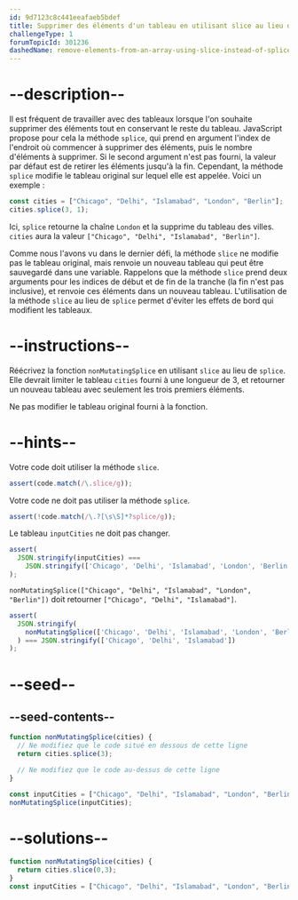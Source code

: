 ```yaml
---
id: 9d7123c8c441eeafaeb5bdef
title: Supprimer des éléments d'un tableau en utilisant slice au lieu de splice
challengeType: 1
forumTopicId: 301236
dashedName: remove-elements-from-an-array-using-slice-instead-of-splice
---
```


# --description--

Il est fréquent de travailler avec des tableaux lorsque l'on souhaite supprimer des éléments tout en conservant le reste du tableau. JavaScript propose pour cela la méthode `splice`, qui prend en argument l'index de l'endroit où commencer à supprimer des éléments, puis le nombre d'éléments à supprimer. Si le second argument n'est pas fourni, la valeur par défaut est de retirer les éléments jusqu'à la fin. Cependant, la méthode `splice` modifie le tableau original sur lequel elle est appelée. Voici un exemple :

```js
const cities = ["Chicago", "Delhi", "Islamabad", "London", "Berlin"];
cities.splice(3, 1);
```

Ici, `splice` retourne la chaîne `London` et la supprime du tableau des villes. `cities` aura la valeur `["Chicago", "Delhi", "Islamabad", "Berlin"]`.

Comme nous l'avons vu dans le dernier défi, la méthode `slice` ne modifie pas le tableau original, mais renvoie un nouveau tableau qui peut être sauvegardé dans une variable. Rappelons que la méthode `slice` prend deux arguments pour les indices de début et de fin de la tranche (la fin n'est pas inclusive), et renvoie ces éléments dans un nouveau tableau. L'utilisation de la méthode `slice` au lieu de `splice` permet d'éviter les effets de bord qui modifient les tableaux.

# --instructions--

Réécrivez la fonction `nonMutatingSplice` en utilisant `slice` au lieu de `splice`. Elle devrait limiter le tableau `cities` fourni à une longueur de 3, et retourner un nouveau tableau avec seulement les trois premiers éléments.

Ne pas modifier le tableau original fourni à la fonction.

# --hints--

Votre code doit utiliser la méthode `slice`.

```js
assert(code.match(/\.slice/g));
```

Votre code ne doit pas utiliser la méthode `splice`.

```js
assert(!code.match(/\.?[\s\S]*?splice/g));
```

Le tableau `inputCities` ne doit pas changer.

```js
assert(
  JSON.stringify(inputCities) ===
    JSON.stringify(['Chicago', 'Delhi', 'Islamabad', 'London', 'Berlin'])
);
```

`nonMutatingSplice(["Chicago", "Delhi", "Islamabad", "London", "Berlin"])` doit retourner `["Chicago", "Delhi", "Islamabad"]`.

```js
assert(
  JSON.stringify(
    nonMutatingSplice(['Chicago', 'Delhi', 'Islamabad', 'London', 'Berlin'])
  ) === JSON.stringify(['Chicago', 'Delhi', 'Islamabad'])
);
```

# --seed--

## --seed-contents--

```js
function nonMutatingSplice(cities) {
  // Ne modifiez que le code situé en dessous de cette ligne
  return cities.splice(3);

  // Ne modifiez que le code au-dessus de cette ligne
}

const inputCities = ["Chicago", "Delhi", "Islamabad", "London", "Berlin"];
nonMutatingSplice(inputCities);
```

# --solutions--

```js
function nonMutatingSplice(cities) {
  return cities.slice(0,3);
}
const inputCities = ["Chicago", "Delhi", "Islamabad", "London", "Berlin"];
```
